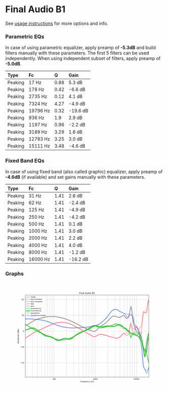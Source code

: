# Final Audio B1
See [usage instructions](https://github.com/jaakkopasanen/AutoEq#usage) for more options and info.

### Parametric EQs
In case of using parametric equalizer, apply preamp of **-5.3dB** and build filters manually
with these parameters. The first 5 filters can be used independently.
When using independent subset of filters, apply preamp of **-5.0dB**.

| Type    | Fc       |    Q | Gain     |
|:--------|:---------|:-----|:---------|
| Peaking | 17 Hz    | 0.88 | 5.3 dB   |
| Peaking | 178 Hz   | 0.42 | -6.6 dB  |
| Peaking | 2735 Hz  | 0.12 | 4.1 dB   |
| Peaking | 7324 Hz  | 4.27 | -4.9 dB  |
| Peaking | 19796 Hz | 0.32 | -19.6 dB |
| Peaking | 936 Hz   | 1.9  | 2.9 dB   |
| Peaking | 1197 Hz  | 0.96 | -2.2 dB  |
| Peaking | 3189 Hz  | 3.29 | 1.6 dB   |
| Peaking | 12783 Hz | 3.25 | 3.0 dB   |
| Peaking | 15111 Hz | 3.48 | -4.6 dB  |

### Fixed Band EQs
In case of using fixed band (also called graphic) equalizer, apply preamp of **-4.6dB**
(if available) and set gains manually with these parameters.

| Type    | Fc       |    Q | Gain     |
|:--------|:---------|:-----|:---------|
| Peaking | 31 Hz    | 1.41 | 2.6 dB   |
| Peaking | 62 Hz    | 1.41 | -2.4 dB  |
| Peaking | 125 Hz   | 1.41 | -4.9 dB  |
| Peaking | 250 Hz   | 1.41 | -4.2 dB  |
| Peaking | 500 Hz   | 1.41 | 0.1 dB   |
| Peaking | 1000 Hz  | 1.41 | 3.0 dB   |
| Peaking | 2000 Hz  | 1.41 | 2.2 dB   |
| Peaking | 4000 Hz  | 1.41 | 4.0 dB   |
| Peaking | 8000 Hz  | 1.41 | -1.2 dB  |
| Peaking | 16000 Hz | 1.41 | -16.2 dB |

### Graphs
![](./Final%20Audio%20B1.png)